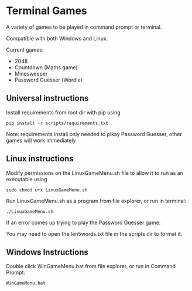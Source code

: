 # Terminal Games

A variety of games to be played in command prompt or terminal.

Compatible with both Windows and Linux.

Current games:
 - 2048
 - Countdown (Maths game)
 - Minesweeper
 - Password Guesser (Wordle)


**Universal instructions**
- 

Install requirements from root dir with pip using

    pip install -r scripts/requirements.txt

Note: requirements install only needed to plkay Password Guesser, other games will work immediately

**Linux instructions**
- 

Modify permissions on the LinuxGameMenu.sh file to allow it to run as an executable using

    sudo chmod u+x LinuxGameMenu.sh

Run LinuxGameMenu.sh as a program from file explorer, or run in terminal:

    ./LinuxGameMenu.sh

If an error comes up trying to play the Password Guesser game:

You may need to open the len5words.txt file in the scripts dir to format it.


**Windows Instructions**
- 

Double click WinGameMenu.bat from file explorer, or run in Command Prompt:

    WinGameMenu.bat
